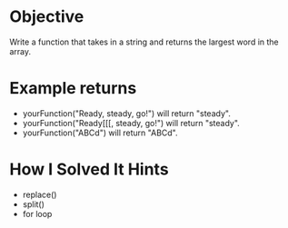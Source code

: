 # Objective
Write a function that takes in a string and returns the largest word in the array.

# Example returns

* yourFunction("Ready, steady, go!") will return "steady".
* yourFunction("Ready[[[, steady, go!") will return "steady".
* yourFunction("ABCd") will return "ABCd".

# How I Solved It Hints
* replace()
* split()
* for loop